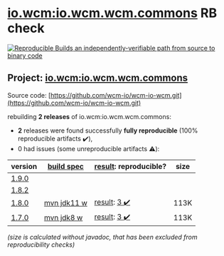[io.wcm:io.wcm.wcm.commons](https://search.maven.org/artifact/io.wcm/io.wcm.wcm.commons/) RB check
=======

[![Reproducible Builds](https://reproducible-builds.org/images/logos/rb.svg) an independently-verifiable path from source to binary code](https://reproducible-builds.org/)

## Project: [io.wcm:io.wcm.wcm.commons](https://search.maven.org/artifact/io.wcm/io.wcm.wcm.commons/)

Source code: [https://github.com/wcm-io/wcm-io-wcm.git](https://github.com/wcm-io/wcm-io-wcm.git)

rebuilding **2 releases** of io.wcm:io.wcm.wcm.commons:
- **2** releases were found successfully **fully reproducible** (100% reproducible artifacts :heavy_check_mark:),
- 0 had issues (some unreproducible artifacts :warning:):

| version | [build spec](/BUILDSPEC.md) | [result](https://reproducible-builds.org/docs/jvm/): reproducible? | size |
| -- | --------- | ------ | -- |
| [1.9.0](https://search.maven.org/artifact/io.wcm/io.wcm.wcm.commons/1.9.0/pom) | | | |
| [1.8.2](https://search.maven.org/artifact/io.wcm/io.wcm.wcm.commons/1.8.2/pom) | | | |
| [1.8.0](https://search.maven.org/artifact/io.wcm/io.wcm.wcm.commons/1.8.0/pom) | [mvn jdk11 w](wcm-commons-1.8.0.buildspec) | [result](io.wcm.wcm.commons-1.8.0.buildinfo): [3 :heavy_check_mark: ](io.wcm.wcm.commons-1.8.0.buildcompare) | 113K |
| [1.7.0](https://search.maven.org/artifact/io.wcm/io.wcm.wcm.commons/1.7.0/pom) | [mvn jdk8 w](wcm-commons-1.7.0.buildspec) | [result](io.wcm.wcm.commons-1.7.0.buildinfo): [3 :heavy_check_mark: ](io.wcm.wcm.commons-1.7.0.buildcompare) | 113K |

<i>(size is calculated without javadoc, that has been excluded from reproducibility checks)</i>
